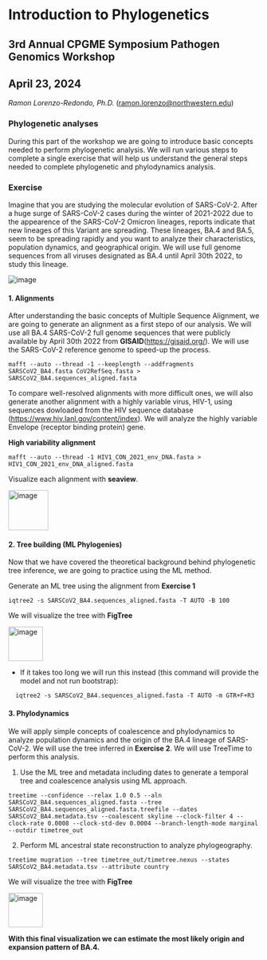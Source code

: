# Introduction to Phylogenetics
##  3rd Annual CPGME Symposium Pathogen Genomics Workshop

## April 23, 2024

_Ramon Lorenzo-Redondo, Ph.D._ (ramon.lorenzo@northwestern.edu)


### Phylogenetic analyses

During this part of the workshop we are going to introduce basic concepts needed to perform phylogenetic analysis. We will run various steps to complete a single exercise that will help us understand the general steps needed to complete phylogenetic and phylodynamics analysis.

### Exercise

Imagine that you are studying the molecular evolution of SARS-CoV-2. After a huge surge of SARS-CoV-2 cases during the winter of 2021-2022 due to the appearence of the SARS-CoV-2 Omicron lineages, reports indicate that new lineages of this Variant are spreading. These lineages, BA.4 and BA.5, seem to be spreading rapidly and you want to analyze their characteristics, population dynamics, and geographical origin. We will use full genome sequences from all viruses designated as BA.4 until April 30th 2022, to study this lineage.

![image](https://github.com/ramonlorenzo/CPGME_Workshop2024/assets/73665195/8926d95d-7d2a-48fb-8535-f569ec1553e9)


#### 1. Alignments
After understanding the basic concepts of Multiple Sequence Alignment, we are going to generate an alignment as a first stepo of our analysis. We will use all BA.4 SARS-CoV-2 full genome sequences that were publicly available by April 30th 2022 from **GISAID**(https://gisaid.org/). We will use the SARS-CoV-2 reference genome to speed-up the process.

```
mafft --auto --thread -1 --keeplength --addfragments SARSCoV2_BA4.fasta CoV2RefSeq.fasta > SARSCoV2_BA4.sequences_aligned.fasta
```

To compare well-resolved alignments with more difficult ones, we will also generate another alignment with a highly variable virus, HIV-1, using sequences dowloaded from the HIV sequence database (https://www.hiv.lanl.gov/content/index). We will analyze the highly variable Envelope (receptor binding protein) gene.


**High variability alignment**
```
mafft --auto --thread -1 HIV1_CON_2021_env_DNA.fasta > HIV1_CON_2021_env_DNA_aligned.fasta
```
Visualize each alignment with **seaview**.

<img width="80" alt="image" src="https://github.com/ramonlorenzo/CPGME_Workshop2024/assets/73665195/d214425c-86a0-48d4-9858-2bc4c7aaf029">


#### 2. Tree building (ML Phylogenies)

Now that we have covered the theoretical background behind phylogenetic tree inference, we are going to practice using the ML method. 

Generate an ML tree using the alignment from **Exercise 1**
```
iqtree2 -s SARSCoV2_BA4.sequences_aligned.fasta -T AUTO -B 100
```
We will visualize the tree with **FigTree**

<img width="69" alt="image" src="https://github.com/ramonlorenzo/CPGME_Workshop2024/assets/73665195/6d7e91bc-2514-4484-a986-50786efa67d8">


* If it takes too long we will run this instead (this command will provide the model and not run bootstrap):

```
  iqtree2 -s SARSCoV2_BA4.sequences_aligned.fasta -T AUTO -m GTR+F+R3 
```

#### 3. Phylodynamics

We will apply simple concepts of coalescence and phylodynamics to analyze population dynamics and the origin of the BA.4 lineage of SARS-CoV-2. We will use the tree inferred in **Exercise 2**. We will use TreeTime to perform this analysis.


  1. Use the ML tree and metadata including dates to generate a temporal tree and coalescence analysis using ML approach.
  
```
treetime --confidence --relax 1.0 0.5 --aln SARSCoV2_BA4.sequences_aligned.fasta --tree SARSCoV2_BA4.sequences_aligned.fasta.treefile --dates SARSCoV2_BA4.metadata.tsv --coalescent skyline --clock-filter 4 --clock-rate 0.0008 --clock-std-dev 0.0004 --branch-length-mode marginal --outdir timetree_out
```
  2. Perform ML ancestral state reconstruction to analyze phylogeography.

```
treetime mugration --tree timetree_out/timetree.nexus --states SARSCoV2_BA4.metadata.tsv --attribute country
```

We will visualize the tree with **FigTree**

<img width="69" alt="image" src="https://github.com/ramonlorenzo/CPGME_Workshop2024/assets/73665195/6d7e91bc-2514-4484-a986-50786efa67d8">

**With this final visualization we can estimate the most likely origin and expansion pattern of BA.4.**


